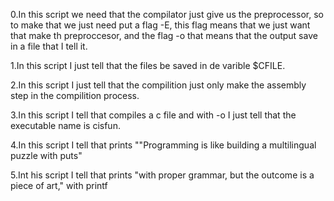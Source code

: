 0.In this script we need that the compilator just give us the preprocessor, so to make that we just need put a flag -E, this flag means that we just want that make th preproccesor, and the flag -o that means that the output save in a file that I tell it.

1.In this script I just tell that the files be saved in de varible $CFILE.

2.In this script I just tell that the compilition just only make the assembly step in the compilition process.

3.In this script I tell that compiles a c file and with -o I just tell that the executable name is cisfun.

4.In this script I tell that prints ""Programming is like building a multilingual puzzle with puts"

5.Int his script I tell that prints "with proper grammar, but the outcome is a piece of art," with printf
